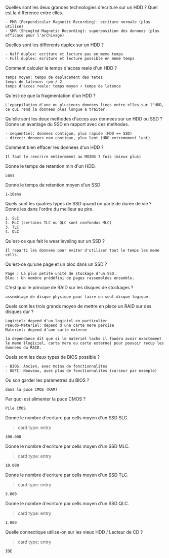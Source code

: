 Quelles sont les deux grandes technologies d'ecriture sur un HDD ? Quel est la difference entre elles.
```
- PMR (Perpendicular Magnetic Recording): ecriture normale (plus utilise)
- SMR (Shingled Magnetic Recording): superposition des donnees (plus efficace pour l'archivage)
```

Quelles sont les differents duplex sur un HDD ?
```
- Half duplex: ecriture et lecture pas en meme temps
- Full duplex: ecriture et lecture possible en meme temps
```

Comment calculer le temps d'acces reele d'un HDD ?
```
temps moyen: temps de deplacement des tetes
temps de latence: rpm / 2
temps d'acces reele: temps moyen + temps de latence
```

Qu'est-ce que la fragmentation d'un HDD ?
```
L'eparpilation d'une ou plusieurs donnees liees entre elles sur l'HDD, ce qui rend la donnees plus longue a traiter.
```

Qu'elle sont les deux methodes d'acces aux donnees sur un HDD ou SSD ? Donne un avantage du SSD en rapport avec ces methodes.
```
- sequentiel: donnees contigue, plus rapide (HDD == SSD)
- direct: donnees non contigue, plus lent (HDD extremement lent)
```

Comment bien effacer les donnees d'un HDD ?
```
Il faut le reecrire entierement au MOINS 7 fois (mieux plus)
```

Donne le temps de retention min d'un HDD.
```
5ans
```

Donne le temps de retention moyen d'un SSD
```
1-10ans
```

Quels sont les quatres types de SSD quand on parle de duree de vie ? Donne les dans l'ordre du meilleur au pire.
```
1. SLC
2. MLC (certains TLC ou QLC sont confondus MLC)
3. TLC
4. QLC
```

Qu'est-ce que fait le wear leveling sur un SSD ?
```
Il reparti les donnees pour eviter d'utiliser tout le temps les meme cells.
```

Qu'est-ce qu'une page et un bloc dans un SSD ?
```
Page : La plus petite unité de stockage d'un SSD.
Bloc : Un nombre prédéfini de pages rassemblées ensemble.
```

C'est quoi le principe de RAID sur les disques de stockages ?
```
assemblage de disque physique pour faire un seul disque logique.
```

Quels sont les trois grands moyen de mettre en place un RAID sur des disques dur ?
```
Logiciel: depend d'un logiciel en particulier
Pseudo-Materiel: depend d'une carte mere percise
Materiel: depend d'une carte externe

la dependance dit que si le materiel lache il faudra avoir exactement le meme (logiciel, carte mere ou carte externe) pour pouvoir recup les donnees du RAID.
```

Quels sont les deux types de BIOS possible ?
```
- BIOS: Ancien, avec moins de fonctionnalites
- UEFI: Nouveau, avec plus de fonctionnalites (curseur par exemple)
```

Ou son garder les parametres du BIOS ?
```
dans la puce CMOS (RAM)
```

Par quoi est alimenter la puce CMOS ?
```
Pile CMOS
```

Donne le nombre d'ecriture par cells moyen d'un SSD SLC.
> card type: entry
```
100.000
```

Donne le nombre d'ecriture par cells moyen d'un SSD MLC.
> card type: entry
```
10.000
```

Donne le nombre d'ecriture par cells moyen d'un SSD TLC.
> card type: entry
```
3.000
```

Donne le nombre d'ecriture par cells moyen d'un SSD QLC.
> card type: entry
```
1.000
```

Quelle connectique utilise-on sur les vieux HDD / Lecteur de CD ?
> card type: entry
```
IDE
```